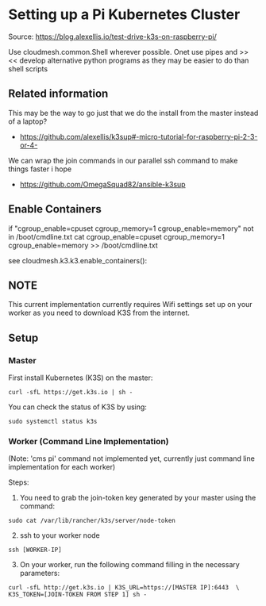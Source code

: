 # Setting up a Pi Kubernetes Cluster

Source: <https://blog.alexellis.io/test-drive-k3s-on-raspberry-pi/>

Use cloudmesh.common.Shell wherever possible. Onet use pipes and >> <<
develop alternative python programs as they may be easier to do than shell scripts
 
 
## Related information

This may be the way to go just that we do the install from the master instead of a laptop?

* <https://github.com/alexellis/k3sup#-micro-tutorial-for-raspberry-pi-2-3-or-4->

We can wrap the join commands in our parallel ssh command to make things faster i hope

* <https://github.com/OmegaSquad82/ansible-k3sup>


## Enable Containers

if "cgroup_enable=cpuset cgroup_memory=1 cgroup_enable=memory" not in /boot/cmdline.txt
   cat  cgroup_enable=cpuset cgroup_memory=1 cgroup_enable=memory >>  /boot/cmdline.txt
   

see cloudmesh.k3.k3.enable_containers():

## NOTE
This current implementation currently requires Wifi settings set up on your worker as you need to download K3S from the internet.

## Setup
### Master
First install Kubernetes (K3S) on the master: 
```
curl -sfL https://get.k3s.io | sh -
```

You can check the status of K3S by using: 
```
sudo systemctl status k3s
```

### Worker (Command Line Implementation)
(Note: 'cms pi' command not implemented yet, currently just command line implementation for each worker)

Steps: 
1. You need to grab the join-token key generated by your master using the command: 
```
sudo cat /var/lib/rancher/k3s/server/node-token
```

2. ssh to your worker node 
```
ssh [WORKER-IP]
```

3. On your worker, run the following command filling in the necessary parameters:
```
curl -sfL http://get.k3s.io | K3S_URL=https://[MASTER IP]:6443  \
K3S_TOKEN=[JOIN-TOKEN FROM STEP 1] sh -
```

